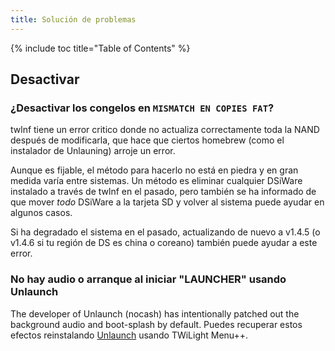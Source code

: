 ```yaml
---
title: Solución de problemas
---
```


{% include toc title="Table of Contents" %}

## Desactivar
### ¿Desactivar los congelos en `MISMATCH EN COPIES FAT`?
twlnf tiene un error critico donde no actualiza correctamente toda la NAND después de modificarla, que hace que ciertos homebrew (como el instalador de Unlauning) arroje un error.

Aunque es fijable, el método para hacerlo no está en piedra y en gran medida varía entre sistemas. Un método es eliminar cualquier DSiWare instalado a través de twlnf en el pasado, pero también se ha informado de que mover *todo* DSiWare a la tarjeta SD y volver al sistema puede ayudar en algunos casos.

Si ha degradado el sistema en el pasado, actualizando de nuevo a v1.4.5 (o v1.4.6 si tu región de DS es china o coreano) también puede ayudar a este error.

### No hay audio o arranque al iniciar "LAUNCHER" usando Unlaunch

The developer of Unlaunch (nocash) has intentionally patched out the background audio and boot-splash by default. Puedes recuperar estos efectos reinstalando [Unlaunch](/installing-unlaunch) usando TWiLight Menu++.
